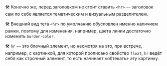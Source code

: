 🛠 Конечно же, перед заголовком не стоит ставить `<hr>` — заголовок сам по себе является тематическим и визуальным разделителем.

🛠 Внешний вид тега `<hr>` по умолчанию обусловлен именно наличием рамки, поэтому для изменения, например, цвета линии достаточно изменить `border-color`.

🛠 `hr` — это блочный элемент, но несмотря на это, при встрече, например, с картинкой, для которой прописано свойство `float`, `hr` ведёт себя как строчный элемент, то есть начинает «обтекать» эту картинку.

